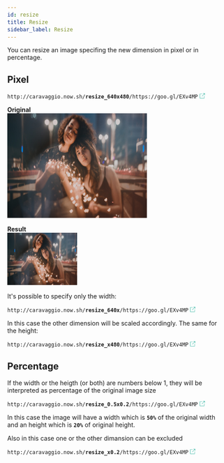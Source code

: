 ```yaml
---
id: resize
title: Resize
sidebar_label: Resize
---
```


You can resize an image specifing the new dimension in pixel or in percentage.

## Pixel

<code>http&#8203;:&#8203;//caravaggio.now.sh/<strong>resize_640x480</strong>/https&#8203;:&#8203;//goo.gl/EXv4MP</code>&nbsp;<a href="https://caravaggio.now.sh/resize_640x480/https://goo.gl/Pe7YrK" alt="go" target="_blank"><img style="display:inline" src="assets/external.png" width="12" /></a>


**Original**     
<img width="320" height="240" src="assets/example/girls.jpeg" />

**Result**     
<img width="160" height="120" src="assets/example/girls.jpeg" />

It's possible to specify only the width:

<code>http&#8203;:&#8203;//caravaggio.now.sh/<strong>resize_640x</strong>/https&#8203;:&#8203;//goo.gl/EXv4MP</code>&nbsp;<a href="https://caravaggio.now.sh/resize_640x/https://goo.gl/Pe7YrK" alt="go" target="_blank"><img style="display:inline" src="assets/external.png" width="12" /></a>


In this case the other dimension will be scaled accordingly. The same for the height:

<code>http&#8203;:&#8203;//caravaggio.now.sh/<strong>resize_x480</strong>/https&#8203;:&#8203;//goo.gl/EXv4MP</code>&nbsp;<a href="https://caravaggio.now.sh/resize_x480/https://goo.gl/Pe7YrK" alt="go" target="_blank"><img style="display:inline" src="assets/external.png" width="12" /></a>


## Percentage

If the width or the heigth (or both) are numbers below 1, they will be interpreted as percentage of the original image size

<code>http&#8203;:&#8203;//caravaggio.now.sh/<strong>resize_0.5x0.2</strong>/https&#8203;:&#8203;//goo.gl/EXv4MP</code>&nbsp;<a href="https://caravaggio.now.sh/resize_0.5x0.2/https://goo.gl/Pe7YrK" alt="go" target="_blank"><img style="display:inline" src="assets/external.png" width="12" /></a>


In this case the image will have a width which is **`50%`** of the original width and an height which is
**`20%`** of original height.

Also in this case one or the other dimansion can be excluded

<code>http&#8203;:&#8203;//caravaggio.now.sh/<strong>resize_x0.2</strong>/https&#8203;:&#8203;//goo.gl/EXv4MP</code>&nbsp;<a href="https://caravaggio.now.sh/resize_x0.2/https://goo.gl/Pe7YrK" alt="go" target="_blank"><img style="display:inline" src="assets/external.png" width="12" /></a>


